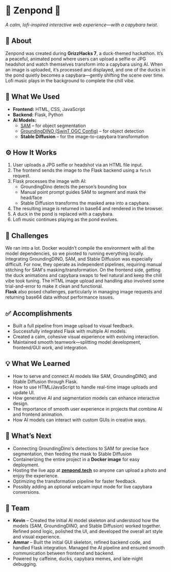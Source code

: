 # 🦆 Zenpond 🌿  
*A calm, lofi-inspired interactive web experience—with a capybara twist.*

## 🌱 About  
Zenpond was created during **GrizzHacks 7**, a duck-themed hackathon. It’s a peaceful, animated pond where users can upload a selfie or JPG headshot and watch themselves transform into a capybara using AI. When an image is uploaded, it’s processed and displayed, and one of the ducks in the pond quietly becomes a capybara—gently shifting the scene over time. Lofi music plays in the background to complete the chill vibe.

## 🧠 What We Used  
- **Frontend:** HTML, CSS, JavaScript  
- **Backend:** Flask, Python  
- **AI Models:**  
  - [SAM](https://github.com/IDEA-Research/GroundingSAM) – for object segmentation  
  - [GroundingDINO (SwinT OGC Config)](https://github.com/IDEA-Research/GroundingDINO/blob/main/groundingdino/config/GroundingDINO_SwinT_OGC.py) – for object detection  
  - **Stable Diffusion** – for the image-to-capybara transformation  

## ⚙️ How It Works  
1. User uploads a JPG selfie or headshot via an HTML file input.  
2. The frontend sends the image to the Flask backend using a `fetch` request.  
3. Flask processes the image with AI:
   - GroundingDino detects the person’s bounding box
   - Manual point prompt guides SAM to segment and mask the head/face
   - Stable Diffusion transforms the masked area into a capybara.
5. The resulting image is returned in base64 and rendered in the browser.
6. A duck in the pond is replaced with a capybara.
7. Lofi music continues playing as the pond evolves.

## 🚧 Challenges  
We ran into a lot. Docker wouldn’t compile the environment with all the model dependencies, so we pivoted to running everything locally. Integrating GroundingDINO, SAM, and Stable Diffusion was especially difficult. For now, they operate as independent pipelines, requiring manual stitching for SAM's masking/transformation. On the frontend side, getting the duck animations and capybara swaps to feel natural and keep the chill vibe took tuning. The HTML image upload and handling also involved some trial-and-error to make it clean and functional.  
**Flask** also posed challenges, particularly in managing image requests and returning base64 data without performance issues.

## ✅ Accomplishments  
- Built a full pipeline from image upload to visual feedback.  
- Successfully integrated Flask with multiple AI models.  
- Created a calm, cohesive visual experience with evolving interaction.  
- Maintained smooth teamwork—splitting model development, frontend/GUI work, and integration.

## 💡 What We Learned  
- How to serve and connect AI models like SAM, GroundingDINO, and Stable Diffusion through Flask.  
- How to use HTML/JavaScript to handle real-time image uploads and update UI.  
- How generative AI and segmentation models can enhance interactive design.  
- The importance of smooth user experience in projects that combine AI and frontend animation.  
- How AI models can interact with custom GUIs in creative ways.

## 🔮 What’s Next  
- Connecting GroundingDino's detections to SAM for precise face segmentation, then feeding the mask to Stable Diffusion
- Containerizing the entire project in a **Docker image** for easy deployment.  
- Hosting the live app at **[zenpond.tech](https://zenpond.tech)** so anyone can upload a photo and enjoy the experience.  
- Optimizing the transformation pipeline for faster feedback.  
- Possibly adding an optional webcam input mode for live capybara conversions.

## 👥 Team  
- **Kevin** – Created the initial AI model skeleton and understood how the models (SAM, GroundingDINO, and Stable Diffusion) worked together. Refined pond logic, polished the UI, and developed the overall art style and visual experience.  
- **Ammar** – Built the initial GUI skeleton, refined backend code, and handled Flask integration. Managed the AI pipeline and ensured smooth communication between frontend and backend.  
- Powered by caffeine, ducks, capybara memes, and late-night debugging.
